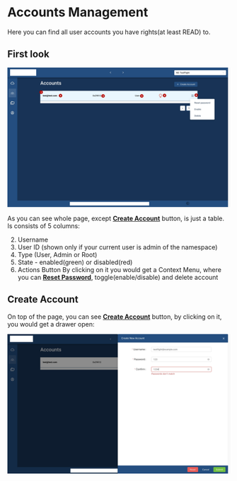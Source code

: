 # Accounts Management

Here you can find all user accounts you have rights(at least READ) to.

## First look

![Accounts Table](Images/accounts/table.png?raw=true)

As you can see whole page, except [**Create Account**](#create-account) button, is just a table.
Is consists of 5 columns:

 2. Username
 3. User ID (shown only if your current user is admin of the namespace)
 4. Type (User, Admin or Root)
 5. State - enabled(green) or disabled(red)
 6. Actions Button
    By clicking on it you would get a Context Menu, where you can [**Reset Password**](UI/Miscellaneous.md#reset-password), toggle(enable/disable) and delete account

## Create Account

On top of the page, you can see [**Create Account**](#create-account) button, by clicking on it, you would get a drawer open:

![Create Account Drawer](Images/accounts/create-account-drawer.png?raw=true)